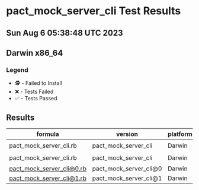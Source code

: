 # pact_mock_server_cli Test Results
## Sun Aug  6 05:38:48 UTC 2023
## Darwin x86_64
### Legend
- 🕵️ - Failed to Install
- ❌ - Tests Failed
- ✅ - Tests Passed

## Results
| formula | version | platform | arch | result |
| ------- | ------- | -------- | ---- | ------ |
| pact_mock_server_cli.rb | pact_mock_server_cli | Darwin | x86_64 | 🕵️ |
| pact_mock_server_cli.rb | pact_mock_server_cli | Darwin | x86_64 | 🕵️ |
| pact_mock_server_cli@0.rb | pact_mock_server_cli@0 | Darwin | x86_64 | ✅ |
| pact_mock_server_cli@1.rb | pact_mock_server_cli@1 | Darwin | x86_64 | ✅ |
